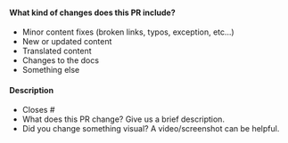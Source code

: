 <!-- Thank you for opening a PR! We really appreciate you taking the time to help out 🙌 -->

#### What kind of changes does this PR include?
<!-- Delete any that don’t apply -->

- Minor content fixes (broken links, typos, exception, etc...)
- New or updated content
- Translated content
- Changes to the docs
- Something else

#### Description

- Closes # <!-- Add an issue number if this PR will close it. -->
- What does this PR change? Give us a brief description.
- Did you change something visual? A video/screenshot can be helpful.

<!--
A minimal code is best.
If the PR has a redundant code, we'll reject it.

If you create classes or methods, writing docs is helpful.
-->

<!--
The title of the PR must be in English.
-->
